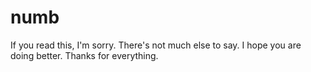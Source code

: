 <html>
<head>
<meta name="google-site-verification" content="9RhQPST_C4khIUIEY1DwMvr75pdkFu5OWRvmdWG3kO0" />
</head>
<body>

<h1>numb</h1>

<p>If you read this, I'm sorry. There's not much else to say. I hope you are doing better. Thanks for everything.</p>

</body>
</html>
